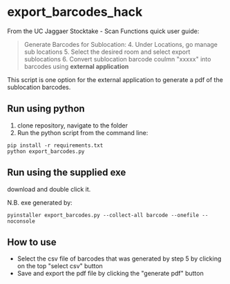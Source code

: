 # export_barcodes_hack

From the UC Jaggaer Stocktake - Scan Functions quick user guide:


> Generate Barcodes for Sublocation:
> 4. Under Locations, go manage sub locations
> 5. Select the desired room and select export sublocations
> 6. Convert sublocation barcode coulmn "xxxxx" into barcodes using __external application__

This script is one option for the external application to generate a pdf of the sublocation barcodes.

## Run using python
1. clone repository, navigate to the folder
2. Run the python script from the command line:
```
pip install -r requirements.txt
python export_barcodes.py
```

## Run using the supplied exe
download and double click it. 

N.B. exe generated by:
```
pyinstaller export_barcodes.py --collect-all barcode --onefile --noconsole
```

## How to use

- Select the csv file of barcodes that was generated by step 5 by clicking on the top "select csv" button
- Save and export the pdf file by clicking the "generate pdf" button

